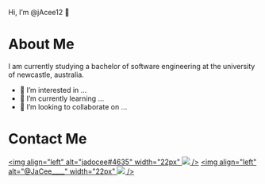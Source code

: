 Hi, I’m @jAcee12 👋

# About Me
I am currently studying a bachelor of software engineering at the university of newcastle, australia.
- 👀 I’m interested in ...
- 🌱 I’m currently learning ...
- 💞️ I’m looking to collaborate on ...
# Contact Me
[<img align="left" alt="jadocee#4635" width="22px" <img src="https://img.icons8.com/fluency/48/000000/discord.png"/> />][twitter]
[<img align="left" alt="@JaCee____" width="22px" <img src="https://img.icons8.com/fluency/48/000000/twitter.png"/> />][twitter]


<!---
jAcee12/jAcee12 is a ✨ special ✨ repository because its `README.md` (this file) appears on your GitHub profile.
You can click the Preview link to take a look at your changes.
--->


[twitter]: https://twitter.com/https://twitter.com/JaCee____
[discord]: https://discordapp.com/users/390237452595363866
